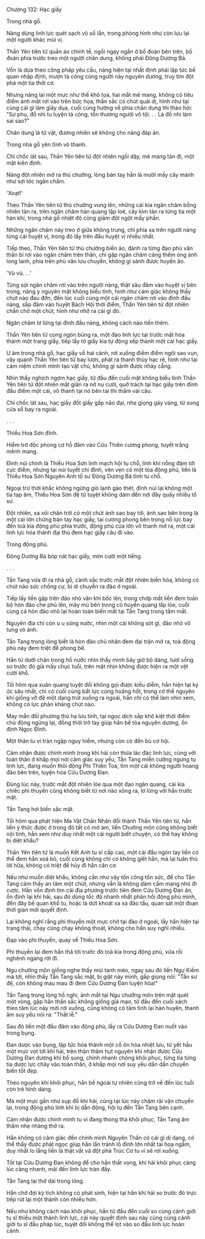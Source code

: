 




Chương 132: Hạc giấy


Trong nhà gỗ.

Nàng dùng linh lực quét sạch vô số lần, trong phòng hình như còn lưu lại một người khác mùi vị.

Thần Yên tiên tử quần áo chỉnh tề, ngồi ngay ngắn ở bồ đoàn bên trên, bồ đoàn phía trước treo một người chân dung, không phải Đông Dương Bá.

Vốn là dựa theo công pháp yêu cầu, nàng hiện tại nhất định phải lập tức bế quan nhập định, mượn tà công cùng người này nguyên dương, truy tìm đột phá một tia thời cơ.

Nhưng nàng lại một mực như thế khô tọa, hai mắt mê mang, không có tiêu điểm ánh mắt rơi vào trên bức họa, thần sắc có chút quái dị, hình như tại cùng cái gì làm giãy dụa, cuối cùng hướng về phía chân dung thì thào hỏi: "Sư phụ, đồ nhi tu luyện tà công, tổn thương người vô tội. . . Là đồ nhi làm sai sao?"

Chân dung là tử vật, đương nhiên sẽ không cho nàng đáp án.

Trong nhà gỗ yên tĩnh vô thanh.

Chỉ chốc lát sau, Thần Yên tiên tử đột nhiên ngồi dậy, mê mang tản đi, một mặt kiên định.

Nàng đột nhiên mở ra thủ chưởng, lòng bàn tay hẳn là mười mấy cây mảnh như sợi tóc ngân châm.

'Xoạt!'

Theo Thần Yên tiên tử thủ chưởng vung lên, những cái kia ngân châm bỗng nhiên tản ra, trên ngân châm hàn quang lập loè, cây kim tản ra từng tia một hàn khí, trong nhà gỗ nhiệt độ cũng giảm đột ngột mấy phần.

Những ngân châm này treo ở giữa không trung, chỉ phía xa trên người nàng từng cái huyệt vị, trong đó lấy trên đầu huyệt vị nhiều nhất.

Tiếp theo, Thần Yên tiên tử thủ chưởng biến ảo, đánh ra từng đạo phù văn thần bí rơi vào ngân châm trên thân, chỉ gặp ngân châm càng thêm óng ánh long lanh, phía trên phù văn lưu chuyển, không gì sánh được huyền ảo.

'Vù vù. . .'

Từng sợi ngân châm rơi vào trên người nàng, thật sâu đâm vào huyệt vị bên trong, nàng y nguyên mặt không biểu tình, hình như cảm giác không thấy chút nào đau đớn, đến lúc cuối cùng một cái ngân châm rơi vào đỉnh đầu nàng, sắp đâm vào huyệt Bách Hội thời điểm, Thần Yên tiên tử đột nhiên chần chờ một chút, hình như nhớ ra cái gì đó.

Ngân châm lơ lửng tại đỉnh đầu nàng, không cách nào tiến thêm.

Thần Yên tiên tử cong ngón búng ra, một đạo linh lực tại trước mặt hóa thành một trang giấy, tiếp lấy tờ giấy kia tự động xếp thành một cái hạc giấy.

U ám trong nhà gỗ, hạc giấy vỗ hai cánh, rơi xuống điểm điểm ngôi sao vụn, vây quanh Thần Yên tiên tử bay lượn, phát ra thanh thúy hạc ré, hình như tại cảm niệm chính mình tạo vật chủ, không gì sánh được nhảy cẫng.

Nhìn thấy nghịch ngợm hạc giấy, từ đầu đến cuối mặt không biểu tình Thần Yên tiên tử đột nhiên mặt giãn ra nở nụ cười, quở trách tại hạc giấy trên đỉnh đầu điểm một cái, vô thanh tại nó bên tai thì thầm vài câu.

Chỉ chốc lát sau, hạc giấy đốt giấy gấp não đại, nhẹ giọng gáy vang, từ song cửa sổ bay ra ngoài.

. . .

Thiếu Hoa Sơn đỉnh.

Hiểm trở độc phong cơ hồ đâm vào Cửu Thiên cương phong, tuyết trắng mênh mang.

Đỉnh núi chính là Thiếu Hoa Sơn linh mạch hội tụ chỗ, linh khí nồng đậm tới cực điểm, nhưng tại núi tuyết chi đỉnh, vẻn vẹn có một tòa động phủ, liền là Thiếu Hoa Sơn Nguyên Anh tổ sư Đông Dương Bá tĩnh tu chỗ.

Ngoại trừ thời khắc không ngừng gió lạnh gào thét, đỉnh núi lại không một tia tạp âm, Thiếu Hoa Sơn đệ tử tuyệt không dám đến nơi đây quấy nhiễu tổ sư.

Đột nhiên, xa xôi chân trời có một chút ánh sao bay tới, ánh sao bên trong là một cái lớn chừng bàn tay hạc giấy, tại cương phong bên trong nỗ lực bay đến toà kia động phủ phía trước, động phủ cửa lớn vô thanh mở ra, một cái linh lực hóa thành đại thủ đem hạc giấy câu đi vào.

Trong động phủ.

Đông Dương Bá bóp nát hạc giấy, mỉm cười một tiếng.

. . .

Tần Tang vừa đi ra nhà gỗ, cảnh sắc trước mắt đột nhiên biến hóa, không có chút nào sức chống cự, bị di chuyễn ra đảo ở ngoài.

Tiếp lấy liền gặp trên đảo nhỏ vân khí bốc lên, trong chớp mắt liền đem toàn bộ hòn đảo che phủ lên, mây mù bên trong có huyền quang lấp lóe, cuối cùng cả hòn đảo nhỏ lại hoàn toàn biến mất tại Tần Tang trong tầm mắt.

Nguyên địa chỉ còn u u sóng nước, nhìn một cái không sót gì, đảo nhỏ vô tung vô ảnh.

Tần Tang trong lòng biết là hòn đảo chủ nhân đem đại trận mở ra, toà động phủ này đem triệt để phong bế.

Hắn từ dưới chân trong hồ nước nhìn thấy mình bây giờ bộ dáng, tươi sống so trước đó già mấy chục tuổi, trên mặt nhịn không được hiện ra một vệt cười khổ.

Tối hôm qua xuân quang tuyệt đối không gọi được kiều diễm, hắn hiện tại ký ức sâu nhất, chỉ có cuối cùng bất lực cùng hoảng hốt, trong cơ thể nguyên khí giống vỡ đê một dạng trút xuống ra ngoài, hắn chỉ có thể làm nhìn xem, không có lực phản kháng chút nào.

May mắn đối phương thủ hạ lưu tình, tại ngọc dịch sắp khô kiệt thời điểm chủ động ngừng lại, đồng thời trở tay giúp hắn bế tỏa nguyên dương, ổn định Ngọc Đỉnh.

Một thân tu vi tràn ngập nguy hiểm, nhưng còn có đền bù cơ hội.

Cảm nhận được chính mình trong khí hải còn thừa lác đác linh lực, cùng với toàn thân ở khắp mọi nơi cảm giác suy yếu, Tần Tang miễn cưỡng ngưng tụ linh lực, đang muốn thôi động Phi Thiên Toa, tìm một cái không người hoang đảo bên trên, luyện hóa Cửu Dương Đan.

Đúng lúc này, trước mắt đột nhiên lóe qua một đạo ngân quang, cái kia chiếc phi thuyền cũng không biết từ nơi nào xông ra, lơ lửng với hắn trước mặt.

Tần Tang hơi biến sắc mặt.

Tối hôm qua phát hiện Ma Vật Chân Nhân đổi thành Thần Yên tiên tử, hắn liền ý thức được ở trong đó tất có mờ ám, liền Chưởng môn cũng không biết nội tình, hắn xem như duy nhất một cái người biết chuyện, có thể hay không bị diệt khẩu?

Thần Yên tiên tử là muốn Kết Anh tu sĩ cấp cao, một cái đầu ngón tay liền có thể đem hắn xoá bỏ, cuối cùng không chỉ có không giết hắn, mà lại tuân thủ lời hứa, không có triệt để hủy đi hắn căn cơ.

Nếu như muốn diệt khẩu, không cần như vậy tốn công tốn sức, để cho Tần Tang cảm thấy an tâm một chút, nhưng vẫn là không dám cầm mạng nhỏ đi cược. Hắn vốn định tìm cái địa phương trước tiên đem Cửu Dương Đan ăn, ổn định lại khí hải, sau đó dùng tốc độ nhanh nhất phản hồi động phủ mình, đến đây bế quan khổ tu, hoặc là dứt khoát xa xa đào tẩu, quan sát một đoạn thời gian mới quyết định.

Lại không nghĩ rằng phi thuyền một mực chờ tại đảo ở ngoài, lấy hắn hiện tại trạng thái, chạy cũng chạy không thoát, không cho hắn suy nghĩ nhiều.

Đạp vào phi thuyền, quay về Thiếu Hoa Sơn.

Phi thuyền lại đem hắn thả tới trước đó toà kia trong động phủ, vừa rồi nghênh ngang rời đi.

Ngu chưởng môn giống nghe thấy mùi tanh mèo, ngay sau đó liền Ngự Kiếm mà tới, nhìn thấy Tần Tang sắc mặt, bị giật nảy mình, gấp giọng nói: "Tần sư đệ, còn không mau mau đi đem Cửu Dương Đan luyện hóa!"

Tần Tang trong lòng hồ nghi, ánh mắt tại Ngu chưởng môn trên mặt quét một vòng, gặp hắn thần sắc không giống giả mạo, từ đầu đến cuối xách theo tâm lúc này mới rơi xuống, cũng không có tâm tình lại hàn huyên, thanh âm suy yếu nói ra: "Thất lễ."

Sau đó liền một đầu đâm vào động phủ, lấy ra Cửu Dương Đan nuốt vào trong bụng.

Đan dược vào bụng, lập tức hóa thành một cỗ ôn hòa nhiệt lưu, từ yết hầu một mực vọt tới khí hải, trên thân thâm hụt nguyên khí nhận được Cửu Dương Đan dương khí bổ sung, chính nhanh chóng khôi phục, từng tia từng tia dược lực chảy vào toàn thân, ở khắp mọi nơi suy yếu dần dần chuyển biến tốt đẹp.

Theo nguyên khí khôi phục, hắn bề ngoài tự nhiên cũng trở về đến lúc tuổi còn trẻ hình dáng.

Mà một mực gần như sụp đổ khí hải, cũng tại lúc này chậm rãi vận chuyển lại, trong động phủ linh khí bị dẫn động, hội tụ đến Tần Tang bên cạnh.

Cảm nhận được chính mình tu vi đang thong thả khôi phục, Tần Tang âm thầm nhẹ nhàng thở ra.

Hắn không có cảm giác đến chính mình Nguyên Thần có cái gì dị dạng, có thể thấy được phật ngọc giúp hắn lẩn tránh lô đỉnh lớn nhất tai hoạ ngầm, duy nhất lo lắng liền là thật vất vả đột phá Trúc Cơ tu vi sẽ rơi xuống.

Tốt tại Cửu Dương Đan không để cho hắn thất vọng, khí hải khôi phục càng lúc càng nhanh, mãi đến linh lực tràn đầy.

Tần Tang lại thở dài trong lòng.

Hắn chờ đợi kỳ tích không có phát sinh, hiện tại hắn khí hải so trước đó trực tiếp rút lại một thành còn nhiều hơn.

Nếu như không cách nào khôi phục, hắn từ đầu đến cuối so cùng cảnh giới tu sĩ thiếu một thành linh lực, cái này quyết định sau này cùng cùng cảnh giới tu sĩ đấu pháp lúc, tuyệt đối không thể lọt vào so đấu linh lực hoàn cảnh.




